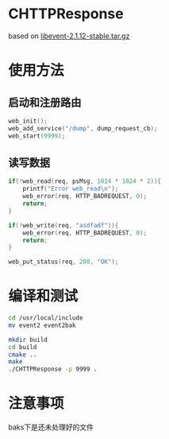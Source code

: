 # CHTTPResponse

based on [libevent-2.1.12-stable.tar.gz](https://libevent.org/)

# 使用方法

## 启动和注册路由
```c
web_init();
web_add_service("/dump", dump_request_cb);
web_start(9999);
```

## 读写数据
```c
if(!web_read(req, psMsg, 1024 * 1024 * 2)){
    printf("Error web_read\n");
    web_error(req, HTTP_BADREQUEST, 0);
    return;
}

if(!web_write(req, "asdfadf")){
    web_error(req, HTTP_BADREQUEST, 0);
    return;
}

web_put_status(req, 200, "OK");
```

# 编译和测试

```bash
cd /usr/local/include
mv event2 event2bak
```

```bash
mkdir build
cd build
cmake ..
make
./CHTTPResponse -p 9999 .
```

# 注意事项

baks下是还未处理好的文件